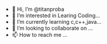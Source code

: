 - 👋 Hi, I’m @titanproba
- 👀 I’m interested in Learing Coding...
- 🌱 I’m currently learning c,c++,java...
- 💞️ I’m looking to collaborate on ...
- 📫 How to reach me ...

<!---
titanproba/titanproba is a ✨ special ✨ repository because its `README.md` (this file) appears on your GitHub profile.
You can click the Preview link to take a look at your changes.
--->
